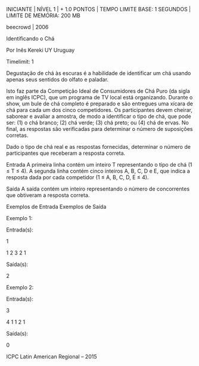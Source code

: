 INICIANTE | NÍVEL 1 | + 1.0 PONTOS | TEMPO LIMITE BASE: 1 SEGUNDOS | LIMITE DE MEMÓRIA: 200 MB

beecrowd | 2006

Identificando o Chá

Por Inês Kereki UY Uruguay

Timelimit: 1

Degustação de chá às escuras é a habilidade de identificar um chá usando apenas seus sentidos do olfato e paladar.

Isto faz parte da Competição Ideal de Consumidores de Chá Puro (da sigla em inglês ICPC), que um programa de TV local está organizando. Durante o show, um bule de chá completo é preparado e são entregues uma xícara de chá para cada um dos cinco competidores. Os participantes devem cheirar, saborear e avaliar a amostra, de modo a identificar o tipo de chá, que pode ser: (1) o chá branco; (2) chá verde; (3) chá preto; ou (4) chá de ervas. No final, as respostas são verificadas para determinar o número de suposições corretas.

Dado o tipo de chá real e as respostas fornecidas, determinar o número de participantes que receberam a resposta correta.

Entrada
A primeira linha contém um inteiro T representando o tipo de chá (1 ≤ T ≤ 4). A segunda linha contém cinco inteiros A, B, C, D e E, que indica a resposta dada por cada competidor (1 ≤ A, B, C, D, E ≤ 4).

Saída
A saída contém um inteiro representando o número de concorrentes que obtiveram a resposta correta.

Exemplos de Entrada Exemplos de Saída

Exemplo 1: 

Entrada(s):

1

1 2 3 2 1

Saída(s):

2

Exemplo 2:

Entrada(s):

3

4 1 1 2 1

Saída(s):

0

ICPC Latin American Regional – 2015
